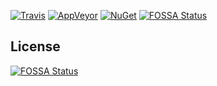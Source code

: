 [![Travis](https://img.shields.io/travis/j2ghz/ModSink.Common.svg)](https://travis-ci.org/j2ghz/ModSink.Common)
[![AppVeyor](https://img.shields.io/appveyor/ci/j2ghz/modsink-common.svg)](https://ci.appveyor.com/project/j2ghz/modsink-common)
[![NuGet](https://img.shields.io/nuget/v/ModSink.Common.svg)](https://www.nuget.org/packages/ModSink.Common/)
[![FOSSA Status](https://app.fossa.io/api/projects/git%2Bgithub.com%2Fj2ghz%2FModSink.Common.svg?type=shield)](https://app.fossa.io/projects/git%2Bgithub.com%2Fj2ghz%2FModSink.Common?ref=badge_shield)


## License
[![FOSSA Status](https://app.fossa.io/api/projects/git%2Bgithub.com%2Fj2ghz%2FModSink.Common.svg?type=large)](https://app.fossa.io/projects/git%2Bgithub.com%2Fj2ghz%2FModSink.Common?ref=badge_large)